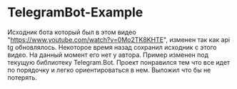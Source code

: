 # TelegramBot-Example
Исходник бота который был в этом видео "https://www.youtube.com/watch?v=0Mo2TK8KHTE", изменен так как api tg обновлялось.
Некоторое время назад сохранил исходник с этого видео. На данный момент его нет у автора. Пример изменен под текущую библиотеку Telegram.Bot. 
Проект понравился тем что все идет по порядочку и легко ориентироваться в нем.
Выложил что бы не потерять.
